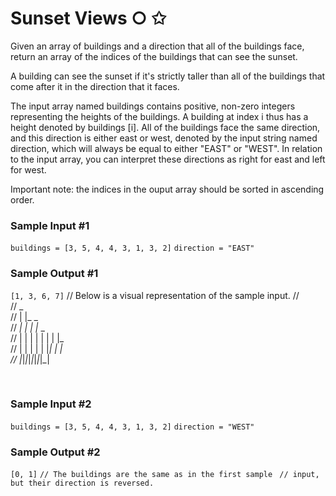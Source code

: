 # Sunset Views ○ ✩

Given an array of buildings and a direction that all of the buildings face, return an array of the indices of the buildings that can see the sunset.

A building can see the sunset if it's strictly taller than all of the buildings that come after it in the direction that it faces.

The input array named buildings contains positive, non-zero integers representing the heights of the buildings. A building at index i thus has a height denoted by buildings [i]. All of the buildings face the same direction, and this direction is either east or west, denoted by the input string named direction, which will always be equal to either "EAST" or "WEST". In relation to the input array, you can interpret these directions as right for east and left for west.

Important note: the indices in the ouput array should be sorted in ascending order.


### Sample Input #1

`buildings = [3, 5, 4, 4, 3, 1, 3, 2]`
`direction = "EAST"`

### Sample Output #1

`[1, 3, 6, 7]`
// Below is a visual representation of the sample input.
//                     
//    _                
//   | |_ _            
//  _| | | |_   _      
// | | | | | | | |_    
// | | | | | |_| | |   
// |_|_|_|_|_|_|_|_|   

<br>

### Sample Input #2

`buildings = [3, 5, 4, 4, 3, 1, 3, 2]`
`direction = "WEST"`

### Sample Output #2

`[0, 1]`
`// The buildings are the same as in the first sample `
`// input, but their direction is reversed. `
